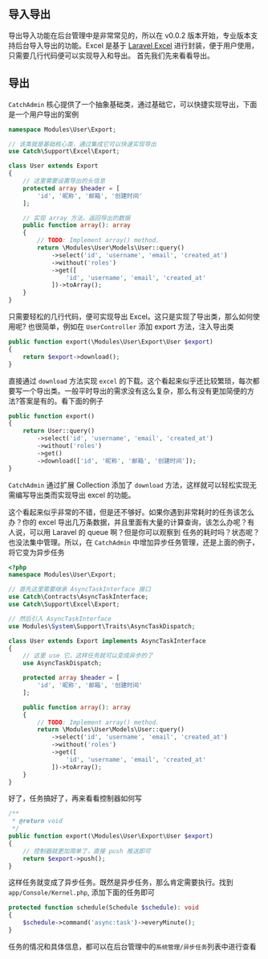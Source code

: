 ## 导入导出

导出导入功能在后台管理中是非常常见的，所以在 v0.0.2 版本开始，专业版本支持后台导入导出的功能。Excel 是基于 [Laravel Excel](https://docs.laravel-excel.com/3.1/getting-started/) 进行封装，便于用户使用，只需要几行代码便可以实现导入和导出。 首先我们先来看看导出。

## 导出

`CatchAdmin` 核心提供了一个抽象基础类，通过基础它，可以快捷实现导出，下面是一个用户导出的案例

```php
namespace Modules\User\Export;

// 该类就是基础核心类，通过集成它可以快速实现导出
use Catch\Support\Excel\Export;

class User extends Export
{
    // 这里需要设置导出的头信息
    protected array $header = [
        'id', '昵称', '邮箱', '创建时间'
    ];

    // 实现 array 方法，返回导出的数据
    public function array(): array
    {
        // TODO: Implement array() method.
        return \Modules\User\Models\User::query()
            ->select('id', 'username', 'email', 'created_at')
            ->without('roles')
            ->get([
                'id', 'username', 'email', 'created_at'
            ])->toArray();
    }
}
```

只需要轻松的几行代码，便可实现导出 Excel。这只是实现了导出类，那么如何使用呢? 也很简单，例如在 `UserController` 添加 export 方法，注入导出类

```php
public function export(\Modules\User\Export\User $export)
{
    return $export->download();
}
```

直接通过 `download` 方法实现 `excel` 的下载。这个看起来似乎还比较繁琐，每次都要写一个导出类。一般平时导出的需求没有这么复杂，那么有没有更加简便的方法?答案是有的。看下面的例子

```php
public function export()
{
    return User::query()
        ->select('id', 'username', 'email', 'created_at')
        ->without('roles')
        ->get()
        ->download(['id', '昵称', '邮箱', '创建时间']);
}
```

`CatchAdmin` 通过扩展 Collection 添加了 `download` 方法，这样就可以轻松实现无需编写导出类而实现导出 excel 的功能。

这个看起来似乎非常的不错，但是还不够好。如果你遇到非常耗时的任务该怎么办？你的 excel 导出几万条数据，并且里面有大量的计算查询，该怎么办呢？有人说，可以用 Laravel 的 queue 啊？但是你可以观察到
任务的耗时吗？状态呢？也没法集中管理。所以，在 `CatchAdmin` 中增加异步任务管理，还是上面的例子，将它变为异步任务

```php
<?php
namespace Modules\User\Export;

// 首先这里需要继承 AsyncTaskInterface 接口
use Catch\Contracts\AsyncTaskInterface;
use Catch\Support\Excel\Export;

// 然后引入 AsyncTaskInterface
use Modules\System\Support\Traits\AsyncTaskDispatch;

class User extends Export implements AsyncTaskInterface
{
    // 这里 use 它，这样任务就可以变成异步的了
    use AsyncTaskDispatch;

    protected array $header = [
        'id', '昵称', '邮箱', '创建时间'
    ];

    public function array(): array
    {
        // TODO: Implement array() method.
        return \Modules\User\Models\User::query()
            ->select('id', 'username', 'email', 'created_at')
            ->without('roles')
            ->get([
                'id', 'username', 'email', 'created_at'
            ])->toArray();
    }
}
```

好了，任务搞好了，再来看看控制器如何写

```php
/**
 * @return void
 */
public function export(\Modules\User\Export\User $export)
{
    // 控制器就更加简单了，直接 push 推送即可
    return $export->push();
}
```

这样任务就变成了异步任务。既然是异步任务，那么肯定需要执行。找到 `app/Console/Kernel.php`, 添加下面的任务即可

```php
protected function schedule(Schedule $schedule): void
{
    $schedule->command('async:task')->everyMinute();
}
```

任务的情况和具体信息，都可以在后台管理中的`系统管理/异步任务`列表中进行查看

